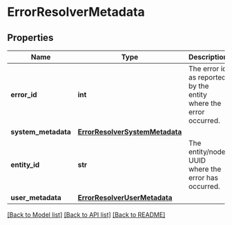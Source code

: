 # ErrorResolverMetadata

## Properties
Name | Type | Description | Notes
------------ | ------------- | ------------- | -------------
**error_id** | **int** | The error id as reported by the entity where the error occurred. | 
**system_metadata** | [**ErrorResolverSystemMetadata**](ErrorResolverSystemMetadata.md) |  | [optional] 
**entity_id** | **str** | The entity/node UUID where the error has occurred. | 
**user_metadata** | [**ErrorResolverUserMetadata**](ErrorResolverUserMetadata.md) |  | [optional] 

[[Back to Model list]](../README.md#documentation-for-models) [[Back to API list]](../README.md#documentation-for-api-endpoints) [[Back to README]](../README.md)

